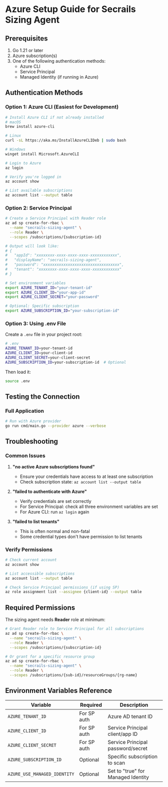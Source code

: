 # Azure Setup Guide for Secrails Sizing Agent

## Prerequisites

1. Go 1.21 or later
2. Azure subscription(s)
3. One of the following authentication methods:
   - Azure CLI
   - Service Principal
   - Managed Identity (if running in Azure)

## Authentication Methods

### Option 1: Azure CLI (Easiest for Development)

```bash
# Install Azure CLI if not already installed
# macOS
brew install azure-cli

# Linux
curl -sL https://aka.ms/InstallAzureCLIDeb | sudo bash

# Windows
winget install Microsoft.AzureCLI

# Login to Azure
az login

# Verify you're logged in
az account show

# List available subscriptions
az account list --output table
```

### Option 2: Service Principal

```bash
# Create a Service Principal with Reader role
az ad sp create-for-rbac \
  --name "secrails-sizing-agent" \
  --role Reader \
  --scopes /subscriptions/{subscription-id}

# Output will look like:
# {
#   "appId": "xxxxxxxx-xxxx-xxxx-xxxx-xxxxxxxxxxxx",
#   "displayName": "secrails-sizing-agent",
#   "password": "xxxxxxxxxxxxxxxxxxxxxxxxxxxxxxxxxx",
#   "tenant": "xxxxxxxx-xxxx-xxxx-xxxx-xxxxxxxxxxxx"
# }

# Set environment variables
export AZURE_TENANT_ID="your-tenant-id"
export AZURE_CLIENT_ID="your-app-id"
export AZURE_CLIENT_SECRET="your-password"

# Optional: Specific subscription
export AZURE_SUBSCRIPTION_ID="your-subscription-id"
```

### Option 3: Using .env File

Create a `.env` file in your project root:

```bash
# .env
AZURE_TENANT_ID=your-tenant-id
AZURE_CLIENT_ID=your-client-id
AZURE_CLIENT_SECRET=your-client-secret
AZURE_SUBSCRIPTION_ID=your-subscription-id  # Optional
```

Then load it:
```bash
source .env
```

## Testing the Connection

### Full Application
```bash
# Run with Azure provider
go run cmd/main.go --provider azure --verbose
```

## Troubleshooting

### Common Issues

1. **"no active Azure subscriptions found"**
   - Ensure your credentials have access to at least one subscription
   - Check subscription state: `az account list --output table`

2. **"failed to authenticate with Azure"**
   - Verify credentials are set correctly
   - For Service Principal: check all three environment variables are set
   - For Azure CLI: run `az login` again

3. **"failed to list tenants"**
   - This is often normal and non-fatal
   - Some credential types don't have permission to list tenants

### Verify Permissions

```bash
# Check current account
az account show

# List accessible subscriptions
az account list --output table

# Check Service Principal permissions (if using SP)
az role assignment list --assignee {client-id} --output table
```

## Required Permissions

The sizing agent needs **Reader** role at minimum:

```bash
# Grant Reader role to Service Principal for all subscriptions
az ad sp create-for-rbac \
  --name "secrails-sizing-agent" \
  --role Reader \
  --scopes /subscriptions/{subscription-id}

# Or grant for a specific resource group
az ad sp create-for-rbac \
  --name "secrails-sizing-agent" \
  --role Reader \
  --scopes /subscriptions/{sub-id}/resourceGroups/{rg-name}
```

## Environment Variables Reference

| Variable | Required | Description |
|----------|----------|-------------|
| `AZURE_TENANT_ID` | For SP auth | Azure AD tenant ID |
| `AZURE_CLIENT_ID` | For SP auth | Service Principal client/app ID |
| `AZURE_CLIENT_SECRET` | For SP auth | Service Principal password/secret |
| `AZURE_SUBSCRIPTION_ID` | Optional | Specific subscription to scan |
| `AZURE_USE_MANAGED_IDENTITY` | Optional | Set to "true" for Managed Identity |